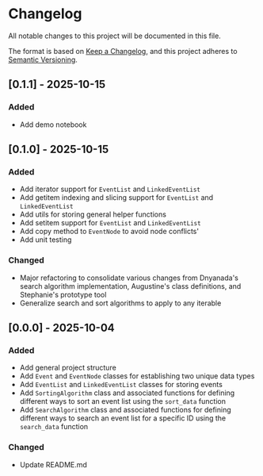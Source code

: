 # Changelog

All notable changes to this project will be documented in this file.

The format is based on [Keep a Changelog](https://keepachangelog.com/en/1.1.0/),
and this project adheres to [Semantic Versioning](https://semver.org/spec/v2.0.0.html).

## [0.1.1] - 2025-10-15
### Added
- Add demo notebook

## [0.1.0] - 2025-10-15
### Added
- Add iterator support for `EventList` and `LinkedEventList`
- Add getitem indexing and slicing support for `EventList` and `LinkedEventList`
- Add utils for storing general helper functions
- Add setitem support for `EventList` and `LinkedEventList`
- Add copy method to `EventNode` to avoid node conflicts'
- Add unit testing

### Changed
- Major refactoring to consolidate various changes from Dnyanada's search algorithm implementation, Augustine's class definitions, and Stephanie's prototype tool
- Generalize search and sort algorithms to apply to any iterable

## [0.0.0] - 2025-10-04

### Added
- Add general project structure
- Add `Event` and `EventNode` classes for establishing two unique data types
- Add `EventList` and `LinkedEventList` classes for storing events
- Add `SortingAlgorithm` class and associated functions for defining different ways to sort an event list using the `sort_data` function
- Add `SearchAlgorithm` class and associated functions for defining different ways to search an event list for a specific ID using the `search_data` function

### Changed
- Update README.md